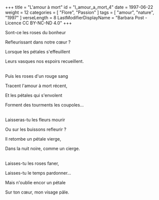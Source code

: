 +++
title = "L'amour à mort"
id = "l_amour_a_mort_4"
date = 1997-06-22
weight = 12
categories = [ "Flore", "Passion" ]
tags = [ "amour", "nature", "1997" ]
verseLength = 8
LastModifierDisplayName = "Barbara Post - Licence CC BY-NC-ND 4.0"
+++

Sont-ce les roses du bonheur

Refleurissant dans notre cœur ?

Lorsque les pétales s'effeuillent

Leurs vasques nos espoirs recueillent.

 \
Puis les roses d'un rouge sang

Tracent l'amour à mort récent,

Et les pétales qui s'envolent

Forment des tourments les coupoles...

 \
Laisseras-tu les fleurs mourir

Ou sur les buissons refleurir ?

Il retombe un pétale vierge,

Dans la nuit noire, comme un cierge.

 \
Laisses-tu les roses faner,

Laisses-tu le temps pardonner...

Mais n'oublie encor un pétale

Sur ton cœur, mon visage pâle.
